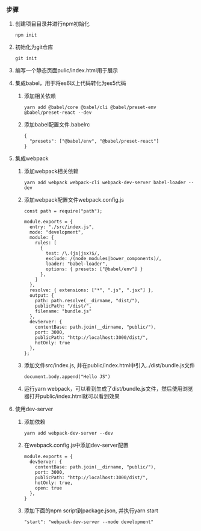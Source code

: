 ### 步骤

1. 创建项目目录并进行npm初始化

   ```
   npm init
   ```

2. 初始化为git仓库

   ```
   git init
   ```

3. 编写一个静态页面pulic/index.html用于展示

4. 集成babel，用于将es6以上代码转化为es5代码

   1. 添加相关依赖

      ```
      yarn add @babel/core @babel/cli @babel/preset-env @babel/preset-react --dev
      ```

   2. 添加babel配置文件.babelrc

      ```
      {
        "presets": ["@babel/env", "@babel/preset-react"]
      }
      ```

5. 集成webpack

   1. 添加webpack相关依赖

      ```
      yarn add webpack webpack-cli webpack-dev-server babel-loader --dev
      ```

   2. 添加webpack配置文件webpack.config.js

      ```
      const path = require("path");
      
      module.exports = {
        entry: "./src/index.js",
        mode: "development",
        module: {
          rules: [
            {
              test: /\.(js|jsx)$/,
              exclude: /(node_modules|bower_components)/,
              loader: "babel-loader",
              options: { presets: ["@babel/env"] }
            },
          ]
        },
        resolve: { extensions: ["*", ".js", ".jsx"] },
        output: {
          path: path.resolve(__dirname, "dist/"),
          publicPath: "/dist/",
          filename: "bundle.js"
        },
        devServer: {
          contentBase: path.join(__dirname, "public/"),
          port: 3000,
          publicPath: "http://localhost:3000/dist/",
          hotOnly: true
        },
      };
      ```

   3. 添加文件src/index.js, 并在public/index.html中引入../dist/bundle.js文件

      ```
      document.body.append("Hello JS")
      ```

   4. 运行yarn webpack，可以看到生成了dist/bundle.js文件，然后使用浏览器打开public/index.html就可以看到效果

6. 使用dev-server

   1. 添加依赖

      ```
      yarn add webpack-dev-server --dev
      ```

   2. 在webpack.config.js中添加dev-server配置

      ```
      module.exports = {
        devServer: {
          contentBase: path.join(__dirname, "public/"),
          port: 3000,
          publicPath: "http://localhost:3000/dist/",
          hotOnly: true,
          open: true
        },
      }
      ```

   3. 添加下面的npm script到package.json, 并执行yarn start

      ```
      "start": "webpack-dev-server --mode development"
      ```

      